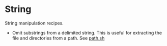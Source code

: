# String

String manipulation recipes.

* Omit substrings from a delimited string. This is useful for extracting the file and directories from a path. See [path.sh](path.sh)
